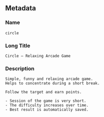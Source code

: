 ## Metadata

### Name

```
circle
```

### Long Title

```
Circle – Relaxing Arcade Game
```

### Description

```
Simple, funny and relaxing arcade game.
Helps to concentrate during a short break.

Follow the target and earn points.

- Session of the game is very short.
- The difficulty increases over time.
- Best result is automatically saved.
```
